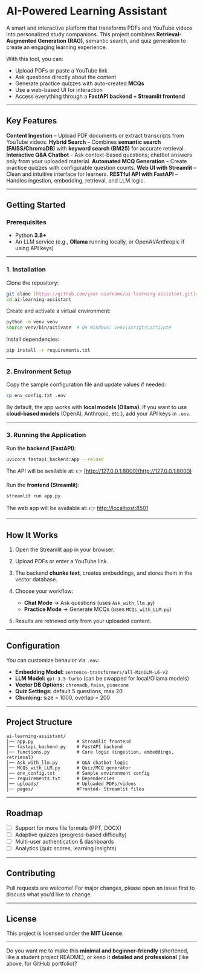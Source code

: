 # AI-Powered Learning Assistant

A smart and interactive platform that transforms PDFs and YouTube videos into personalized study companions.
This project combines **Retrieval-Augmented Generation (RAG)**, semantic search, and quiz generation to create an engaging learning experience.

With this tool, you can:

* Upload PDFs or paste a YouTube link
* Ask questions directly about the content
* Generate practice quizzes with auto-created **MCQs**
* Use a web-based UI for interaction
* Access everything through a **FastAPI backend + Streamlit frontend**

---

## Key Features

 **Content Ingestion** – Upload PDF documents or extract transcripts from YouTube videos.
 **Hybrid Search** – Combines **semantic search (FAISS/ChromaDB)** with **keyword search (BM25)** for accurate retrieval.
 **Interactive Q\&A Chatbot** – Ask context-based questions; chatbot answers only from your uploaded material.
 **Automated MCQ Generation** – Create practice quizzes with configurable question counts.
 **Web UI with Streamlit** – Clean and intuitive interface for learners.
 **RESTful API with FastAPI** – Handles ingestion, embedding, retrieval, and LLM logic.

---

##  Getting Started

### Prerequisites

* Python **3.8+**
* An LLM service (e.g., **Ollama** running locally, or OpenAI/Anthropic if using API keys)

---

### 1. Installation

Clone the repository:

```bash
git clone [https://github.com/your-username/ai-learning-assistant.git](https://github.com/choudhary-rahul18/AI-Learning-Assistant/tree/main)
cd ai-learning-assistant
```

Create and activate a virtual environment:

```bash
python -m venv venv
source venv/bin/activate  # On Windows: venv\Scripts\activate
```

Install dependencies:

```bash
pip install -r requirements.txt
```

---

### 2. Environment Setup

Copy the sample configuration file and update values if needed:

```bash
cp env_config.txt .env
```

By default, the app works with **local models (Ollama)**.
If you want to use **cloud-based models** (OpenAI, Anthropic, etc.), add your API keys in `.env`.

---

### 3. Running the Application

Run the **backend (FastAPI)**:

```bash
uvicorn fastapi_backend:app --reload
```

The API will be available at:
👉 [http://127.0.0.1:8000](http://127.0.0.1:8000)

Run the **frontend (Streamlit)**:

```bash
streamlit run app.py
```

The web app will be available at:
👉 [http://localhost:8501](http://localhost:8501)

---

##  How It Works

1. Open the Streamlit app in your browser.
2. Upload PDFs or enter a YouTube link.
3. The backend **chunks text**, creates embeddings, and stores them in the vector database.
4. Choose your workflow:

   * **Chat Mode** → Ask questions (uses `Ask_with_llm.py`)
   * **Practice Mode** → Generate MCQs (uses `MCQs_with_LLM.py`)
5. Results are retrieved only from your uploaded content.

---

##  Configuration

You can customize behavior via `.env`:

* **Embedding Model:** `sentence-transformers/all-MiniLM-L6-v2`
* **LLM Model:** `gpt-3.5-turbo` (can be swapped for local/Ollama models)
* **Vector DB Options:** `chromadb`, `faiss`, `pinecone`
* **Quiz Settings:** default 5 questions, max 20
* **Chunking:** size = 1000, overlap = 200

---

## Project Structure

```
ai-learning-assistant/
│── app.py                # Streamlit frontend
│── fastapi_backend.py    # FastAPI backend
│── functions.py          # Core logic (ingestion, embeddings, retrieval)
│── Ask_with_llm.py       # Q&A chatbot logic
│── MCQs_with_LLM.py      # Quiz/MCQ generator
│── env_config.txt        # Sample environment config
│── requirements.txt      # Dependencies
│── uploads/              # Uploaded PDFs/videos
│── pages/                #Fronted- Streamlit files
```

---

##  Roadmap

* [ ] Support for more file formats (PPT, DOCX)
* [ ] Adaptive quizzes (progress-based difficulty)
* [ ] Multi-user authentication & dashboards
* [ ] Analytics (quiz scores, learning insights)

---

##  Contributing

Pull requests are welcome! For major changes, please open an issue first to discuss what you’d like to change.

---

##  License

This project is licensed under the **MIT License**.

---

Do you want me to make this **minimal and beginner-friendly** (shortened, like a student project README), or keep it **detailed and professional** (like above, for GitHub portfolio)?
